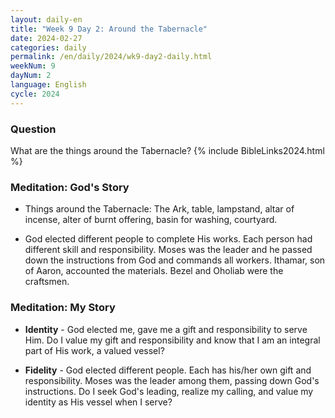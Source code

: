 ```yaml
---
layout: daily-en
title: "Week 9 Day 2: Around the Tabernacle"
date: 2024-02-27
categories: daily
permalink: /en/daily/2024/wk9-day2-daily.html
weekNum: 9
dayNum: 2
language: English
cycle: 2024
---
```


### Question     
What are the things around the Tabernacle?
{% include BibleLinks2024.html %} 

### Meditation: God's Story   
+ Things around the Tabernacle: The Ark, table, lampstand, altar of incense, alter of burnt offering, basin for washing, courtyard. 

+ God elected different people to complete His works. Each person had different skill and responsibility. Moses was the leader and he passed down the instructions from God and commands all workers. Ithamar, son of Aaron, accounted the materials. Bezel and Oholiab were the craftsmen. 

### Meditation: My Story   
+ **Identity** - God elected me, gave me a gift and responsibility to serve Him. Do I value my gift and responsibility and know that I am an integral part of His work, a valued vessel? 

+ **Fidelity** - God elected different people. Each has his/her own gift and responsibility. Moses was the leader among them, passing down God's instructions. Do I seek God's leading, realize my calling, and value my identity as His vessel when I serve? 
